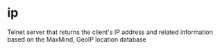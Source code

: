 # ip
Telnet server that returns the client's IP address and related information based on the MaxMind, GeoIP location database
